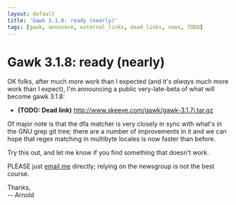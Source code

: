 ```yaml
---
layout: default
title: 'Gawk 3.1.8: ready (nearly)'
tags: [gawk, announce, external_links, dead_links, news, TODO]
---
```


Gawk 3.1.8: ready (nearly)
==========================

OK folks, after much more work than I expected (and it's *always* much
more work than I expect), I'm announcing a public very-late-beta of what
will become gawk 3.1.8:

+ **(TODO: Dead link)** <http://www.skeeve.com/gawk/gawk-3.1.7i.tar.gz>

Of major note is that the dfa matcher is very closely in sync with
what's in the GNU grep git tree; there are a number of improvements
in it and we can hope that regex matching in multibyte locales is now
faster than before.

Try this out, and let me know if you find something that doesn't work.

PLEASE just [email me][1] directly; relying on the newsgroup is not
the best course.

Thanks,  
-- Arnold

[1]: mailto:arnold@skeeve.com
